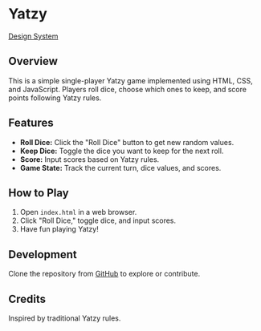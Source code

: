 # Yatzy

[Design System](/docs/design_system.md)

## Overview

This is a simple single-player Yatzy game implemented using HTML, CSS, and JavaScript. Players roll dice, choose which ones to keep, and score points following Yatzy rules.

## Features

- **Roll Dice:** Click the "Roll Dice" button to get new random values.
- **Keep Dice:** Toggle the dice you want to keep for the next roll.
- **Score:** Input scores based on Yatzy rules.
- **Game State:** Track the current turn, dice values, and scores.

## How to Play

1. Open `index.html` in a web browser.
2. Click "Roll Dice," toggle dice, and input scores.
3. Have fun playing Yatzy!


## Development

Clone the repository from [GitHub](https://github.com/yourusername/yatzy) to explore or contribute.

## Credits

Inspired by traditional Yatzy rules.


